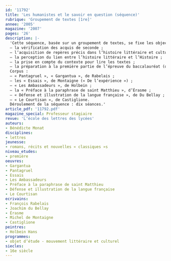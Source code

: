 ```yaml
---
id: '11792'
title: 'Les humanistes et le savoir en question (séquence)'
rubrique: 'Groupement de textes [1re]'
annee: '2005'
magazine: '2007'
pages: '26'
description: |-
  'Cette séquence, basée sur un groupement de textes, se fixe les objectifs suivants :
  – la vérification des acquis de seconde ;
  – l’acquisition de repères précis dans l’histoire littéraire et culturelle ;
  – la perception du lien entre l’histoire littéraire et l’Histoire ;
  – la prise en compte du contexte pour lire les textes ;
  – la préparation à la première partie de l’épreuve du baccalauréat (questions sur un corpus de textes).
  Corpus :
  – « Pantagruel », « Gargantua », de Rabelais ;
  – les « Essais », de Montaigne (« De l’expérience ») ;
  – « Les Ambassadeurs », de Holbein ;
  – la « Préface à la paraphrase de saint Matthieu », d’Érasme ;
  – « Défense et illustration de la langue française », de Du Bellay ;
  – « Le Courtisan », de Castiglione.
  Déroulement de la séquence : dix séances.'
article_pdf: '11792.pdf'
magazine_special: Professeur stagiaire
revue: 'L’école des lettres des lycées'
auteurs:
- Bénédicte Monat
disciplines:
- lettres
jeunesse:
- romans, récits et nouvelles « classiques »s
niveau_etudes:
- première
oeuvres:
- Gargantua
- Pantagruel
- Essais
- Les Ambassadeurs
- Préface à la paraphrase de saint Matthieu
- Défense et illustration de la langue française
- Le Courtisan
ecrivains:
- François Rabelais
- Joachim du Bellay
- Érasme
- Michel de Montaigne
- Castiglione
peintres:
- Holbein Hans
programmes:
- objet d’étude - mouvement littéraire et culturel
siecles:
- 16e siècle
---
```

